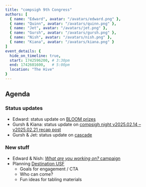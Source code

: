 ```yaml
---
title: "compsigh 9th Congress"
authors: [
  { name: "Edward", avatar: "/avatars/edward.png" },
  { name: "Quinn", avatar: "/avatars/quinn.png" },
  { name: "Jet", avatar: "/avatars/jet.png" },
  { name: "Gursh", avatar: "/avatars/gursh.png" },
  { name: "Nish", avatar: "/avatars/nish.png" },
  { name: "Kiana", avatar: "/avatars/kiana.png" }
]
event_details: {
  hide_on_timeline: true,
  start: 1742596200, # 3:30pm
  end: 1742601600,   # 5:00pm
  location: "The Hive"
}
---
```


## Agenda

### Status updates

- Edward: status update on [BLOOM prizes](https://github.com/compsigh/compsigh/issues/44)
- Gursh & Kiana: status update on [compsigh night v2025.02.14 – v2025.02.21 recap post](https://github.com/compsigh/compsigh/issues/39)
- Gursh & Jet: status update on [cascade](https://github.com/compsigh/compsigh/issues/46)

### New stuff

- Edward & Nish: [*What are you working on?* campaign](https://github.com/compsigh/compsigh/issues/47)
- Planning [Destination USF](https://github.com/compsigh/compsigh/issues/48)
  - Goals for engagement / CTA
  - Who can come?
  - Fun ideas for tabling materials
